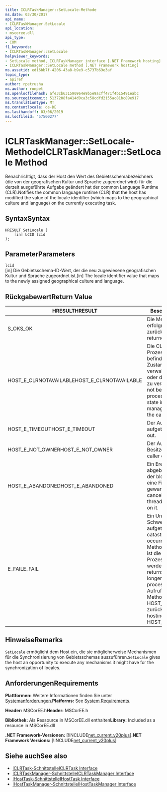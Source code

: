 ```yaml
---
title: ICLRTaskManager::SetLocale-Methode
ms.date: 03/30/2017
api_name:
- ICLRTaskManager.SetLocale
api_location:
- mscoree.dll
api_type:
- COM
f1_keywords:
- ICLRTaskManager::SetLocale
helpviewer_keywords:
- SetLocale method, ICLRTaskManager interface [.NET Framework hosting]
- ICLRTaskManager::SetLocale method [.NET Framework hosting]
ms.assetid: ed16bb7f-4206-43a8-b9e9-c5737b69e3af
topic_type:
- apiref
author: rpetrusha
ms.author: ronpet
ms.openlocfilehash: afe3cb631590964e9b5e9acff471f4b15491eabc
ms.sourcegitcommit: 5137208fa414d9ca3c58cdfd2155ac81bc89e917
ms.translationtype: MT
ms.contentlocale: de-DE
ms.lasthandoff: 03/06/2019
ms.locfileid: "57500277"
---
```

# <a name="iclrtaskmanagersetlocale-method"></a><span data-ttu-id="c22cb-102">ICLRTaskManager::SetLocale-Methode</span><span class="sxs-lookup"><span data-stu-id="c22cb-102">ICLRTaskManager::SetLocale Method</span></span>
<span data-ttu-id="c22cb-103">Benachrichtigt, dass der Host den Wert des Gebietsschemabezeichners (die von der geografischen Kultur und Sprache zugeordnet wird) für die derzeit ausgeführte Aufgabe geändert hat der common Language Runtime (CLR).</span><span class="sxs-lookup"><span data-stu-id="c22cb-103">Notifies the common language runtime (CLR) that the host has modified the value of the locale identifier (which maps to the geographical culture and language) on the currently executing task.</span></span>  
  
## <a name="syntax"></a><span data-ttu-id="c22cb-104">Syntax</span><span class="sxs-lookup"><span data-stu-id="c22cb-104">Syntax</span></span>  
  
```  
HRESULT SetLocale (  
    [in] LCID lcid  
);  
```  
  
## <a name="parameters"></a><span data-ttu-id="c22cb-105">Parameter</span><span class="sxs-lookup"><span data-stu-id="c22cb-105">Parameters</span></span>  
 `lcid`  
 <span data-ttu-id="c22cb-106">[in] Die Gebietsschema-ID-Wert, der die neu zugewiesene geografischen Kultur und Sprache zugeordnet ist.</span><span class="sxs-lookup"><span data-stu-id="c22cb-106">[in] The locale identifier value that maps to the newly assigned geographical culture and language.</span></span>  
  
## <a name="return-value"></a><span data-ttu-id="c22cb-107">Rückgabewert</span><span class="sxs-lookup"><span data-stu-id="c22cb-107">Return Value</span></span>  
  
|<span data-ttu-id="c22cb-108">HRESULT</span><span class="sxs-lookup"><span data-stu-id="c22cb-108">HRESULT</span></span>|<span data-ttu-id="c22cb-109">Beschreibung</span><span class="sxs-lookup"><span data-stu-id="c22cb-109">Description</span></span>|  
|-------------|-----------------|  
|<span data-ttu-id="c22cb-110">S_OK</span><span class="sxs-lookup"><span data-stu-id="c22cb-110">S_OK</span></span>|<span data-ttu-id="c22cb-111">Die Methode wurde erfolgreich zurückgegeben.</span><span class="sxs-lookup"><span data-stu-id="c22cb-111">The method returned successfully.</span></span>|  
|<span data-ttu-id="c22cb-112">HOST_E_CLRNOTAVAILABLE</span><span class="sxs-lookup"><span data-stu-id="c22cb-112">HOST_E_CLRNOTAVAILABLE</span></span>|<span data-ttu-id="c22cb-113">Die CLR wurde nicht in einen Prozess geladen und befindet sich in einem Zustand, in dem nicht verwalteten Code ausführen oder den Aufruf erfolgreich zu verarbeiten.</span><span class="sxs-lookup"><span data-stu-id="c22cb-113">The CLR has not been loaded into a process, or the CLR is in a state in which it cannot run managed code or process the call successfully.</span></span>|  
|<span data-ttu-id="c22cb-114">HOST_E_TIMEOUT</span><span class="sxs-lookup"><span data-stu-id="c22cb-114">HOST_E_TIMEOUT</span></span>|<span data-ttu-id="c22cb-115">Der Aufruf ist ein Timeout aufgetreten.</span><span class="sxs-lookup"><span data-stu-id="c22cb-115">The call timed out.</span></span>|  
|<span data-ttu-id="c22cb-116">HOST_E_NOT_OWNER</span><span class="sxs-lookup"><span data-stu-id="c22cb-116">HOST_E_NOT_OWNER</span></span>|<span data-ttu-id="c22cb-117">Der Aufrufer ist nicht Besitzer der Sperre.</span><span class="sxs-lookup"><span data-stu-id="c22cb-117">The caller does not own the lock.</span></span>|  
|<span data-ttu-id="c22cb-118">HOST_E_ABANDONED</span><span class="sxs-lookup"><span data-stu-id="c22cb-118">HOST_E_ABANDONED</span></span>|<span data-ttu-id="c22cb-119">Ein Ereignis wurde abgebrochen, während sich der blockierte Thread oder eine Fiber darauf gewartet.</span><span class="sxs-lookup"><span data-stu-id="c22cb-119">An event was canceled while a blocked thread or fiber was waiting on it.</span></span>|  
|<span data-ttu-id="c22cb-120">E_FAIL</span><span class="sxs-lookup"><span data-stu-id="c22cb-120">E_FAIL</span></span>|<span data-ttu-id="c22cb-121">Ein Unbekannter Schwerwiegender Fehler ist aufgetreten.</span><span class="sxs-lookup"><span data-stu-id="c22cb-121">An unknown catastrophic failure occurred.</span></span> <span data-ttu-id="c22cb-122">Wenn eine Methode E_FAIL zurückgibt, ist die CLR nicht mehr im Prozess verwendet werden.</span><span class="sxs-lookup"><span data-stu-id="c22cb-122">When a method returns E_FAIL, the CLR is no longer usable within the process.</span></span> <span data-ttu-id="c22cb-123">Nachfolgende Aufrufe zum Hosten der Methoden HOST_E_CLRNOTAVAILABLE zurück.</span><span class="sxs-lookup"><span data-stu-id="c22cb-123">Subsequent calls to hosting methods return HOST_E_CLRNOTAVAILABLE.</span></span>|  
  
## <a name="remarks"></a><span data-ttu-id="c22cb-124">Hinweise</span><span class="sxs-lookup"><span data-stu-id="c22cb-124">Remarks</span></span>  
 <span data-ttu-id="c22cb-125">`SetLocale` ermöglicht dem Host ein, die sie möglicherweise Mechanismen für die Synchronisierung von Gebietsschemas auszuführen.</span><span class="sxs-lookup"><span data-stu-id="c22cb-125">`SetLocale` gives the host an opportunity to execute any mechanisms it might have for the synchronization of locales.</span></span>  
  
## <a name="requirements"></a><span data-ttu-id="c22cb-126">Anforderungen</span><span class="sxs-lookup"><span data-stu-id="c22cb-126">Requirements</span></span>  
 <span data-ttu-id="c22cb-127">**Plattformen:** Weitere Informationen finden Sie unter [Systemanforderungen](../../../../docs/framework/get-started/system-requirements.md).</span><span class="sxs-lookup"><span data-stu-id="c22cb-127">**Platforms:** See [System Requirements](../../../../docs/framework/get-started/system-requirements.md).</span></span>  
  
 <span data-ttu-id="c22cb-128">**Header:** MSCorEE.h</span><span class="sxs-lookup"><span data-stu-id="c22cb-128">**Header:** MSCorEE.h</span></span>  
  
 <span data-ttu-id="c22cb-129">**Bibliothek:** Als Ressource in MSCorEE.dll enthalten</span><span class="sxs-lookup"><span data-stu-id="c22cb-129">**Library:** Included as a resource in MSCorEE.dll</span></span>  
  
 <span data-ttu-id="c22cb-130">**.NET Framework-Versionen:** [!INCLUDE[net_current_v20plus](../../../../includes/net-current-v20plus-md.md)]</span><span class="sxs-lookup"><span data-stu-id="c22cb-130">**.NET Framework Versions:** [!INCLUDE[net_current_v20plus](../../../../includes/net-current-v20plus-md.md)]</span></span>  
  
## <a name="see-also"></a><span data-ttu-id="c22cb-131">Siehe auch</span><span class="sxs-lookup"><span data-stu-id="c22cb-131">See also</span></span>
- [<span data-ttu-id="c22cb-132">ICLRTask-Schnittstelle</span><span class="sxs-lookup"><span data-stu-id="c22cb-132">ICLRTask Interface</span></span>](../../../../docs/framework/unmanaged-api/hosting/iclrtask-interface.md)
- [<span data-ttu-id="c22cb-133">ICLRTaskManager-Schnittstelle</span><span class="sxs-lookup"><span data-stu-id="c22cb-133">ICLRTaskManager Interface</span></span>](../../../../docs/framework/unmanaged-api/hosting/iclrtaskmanager-interface.md)
- [<span data-ttu-id="c22cb-134">IHostTask-Schnittstelle</span><span class="sxs-lookup"><span data-stu-id="c22cb-134">IHostTask Interface</span></span>](../../../../docs/framework/unmanaged-api/hosting/ihosttask-interface.md)
- [<span data-ttu-id="c22cb-135">IHostTaskManager-Schnittstelle</span><span class="sxs-lookup"><span data-stu-id="c22cb-135">IHostTaskManager Interface</span></span>](../../../../docs/framework/unmanaged-api/hosting/ihosttaskmanager-interface.md)
